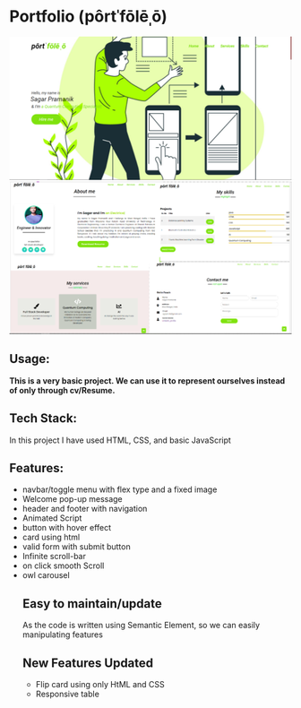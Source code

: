 <h1>Portfolio (pôrtˈfōlēˌō)</h1>
<img src="https://github.com/sgrprmnk/Portfolio/blob/main/Screenshot%20(288).png">
<img src="https://github.com/sgrprmnk/Portfolio/blob/main/Screenshot%20(296).png">


<label for="port"><h2>Usage:</h2></label><b name="port"> This is a very basic project. We can use it to represent ourselves instead of only through cv/Resume.</b>

<h2><b> Tech Stack:</b></h2>
<p>
 In this project I have used HTML, CSS, and basic JavaScript
         </p>
<h2><b> Features: </b></h2>
<ul> 
         <li>navbar/toggle menu with flex type and a fixed image</li>
         <li>Welcome pop-up message
        <li>header and footer with navigation
     <li>Animated Script
      <li>button with hover effect
       <li>card using html
       <li>valid form with submit button
        <li> Infinite scroll-bar
         <li> on click smooth Scroll
           <li>owl carousel
   <h2>Easy to maintain/update</h2>
            <p>As the code is written using Semantic Element, so we can easily manipulating features</p>
            <h2>New Features Updated</h2>
            <ul>
             <li>Flip card using only HtML and CSS
              <li>Responsive table
            </ul>





